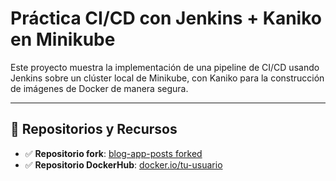 # Práctica CI/CD con Jenkins + Kaniko en Minikube

Este proyecto muestra la implementación de una pipeline de CI/CD usando Jenkins sobre un clúster local de Minikube, con Kaniko para la construcción de imágenes de Docker de manera segura.

---

## 🔗 Repositorios y Recursos

- ✅ **Repositorio fork**: [blog-app-posts forked](https://github.com/JuanPa28/blog-app-posts)
- ✅ **Repositorio DockerHub**: [docker.io/tu-usuario](https://hub.docker.com/u/juanparamirez)

